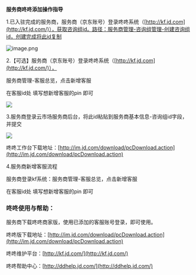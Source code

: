 **服务商咚咚添加操作指导**

1.已入驻完成的服务商，服务商（京东账号）登录咚咚系统（[http://kf.jd.com](http://kf.jd.com/)），获取咨询组id。路径：服务商管理-咨询组管理-创建咨询组id，创建完成将此id复制

![image.png](https://img1.jcloudcs.com/cms/2b7d3675-c62e-4d79-8c41-c010762de22a20180515142812.png)

2.【可选】服务商（京东账号）登录咚咚系统（[http://kf.jd.com](http://kf.jd.com/)），

服务商管理-客服总览，点击新增客服

在客服id处 填写想新增客服的pin 即可

![](http://cf.jd.com/download/attachments/97082315/image2018-4-12%2014%3A18%3A47.png?version=1&modificationDate=1523513921000&api=v2)

3.服务商登录云市场服务商后台，将此id粘贴到服务商基本信息-咨询组id字段，并提交

![](http://cf.jd.com/download/attachments/97082315/image2018-4-12%2013%3A46%3A53.png?version=1&modificationDate=1523512007000&api=v2)

咚咚工作台下载地址：[http://im.jd.com/download/pcDownload.action](http://im.jd.com/download/pcDownload.action)

4.服务商新增客服流程

服务商登录kf系统：服务商管理-客服总览，点击新增客服

在客服id处 填写想新增客服的pin 即可

### **咚咚使用与帮助：**

服务商下载咚咚商家版，使用已添加的客服账号登录，即可使用。

咚咚版下载地址：[http://im.jd.com/download/pcDownload.action](http://im.jd.com/download/pcDownload.action)

咚咚维护平台：[http://kf.jd.com/](http://kf.jd.com/)

咚咚帮助中心：[http://ddhelp.jd.com/](http://ddhelp.jd.com/)